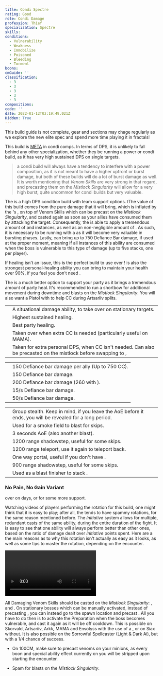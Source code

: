 ```yaml
---
title: Condi Spectre
rating: Good
role: Condi Damage
profession: Thief
specialization: Spectre
skills:
conditions:
  - Vulnerability
  - Weakness
  - Immobilize
  - Poisoned
  - Bleeding
  - Torment
boons:
cmGuide: ''
classification:
  - 3
  - 3
  - 3
  - 3
  - 3
compositions:
code: ''
date: 2022-01-12T02:19:49.021Z
Hidden: True
---
```


<Warning>

This build guide is not complete, gear and sections may chage regularly as we explore the new elite spec and spend more time playing it in fractals!

</Warning>

<Warning>

This build is [META](/guides/meta-explained) in condi comps. In terms of DPS, it is unlikely to fall behind any other specialization, whether they be running a power or condi build, as it has very high sustained DPS on single targets.

>  a condi build will always have a tendency to interfere with a power composition, as it is not meant to have a higher upfront or burst damage, but both of these builds will do a lot of burst damage as well. It is worth mentioning that _Venom Skills_ are very strong in that regard, and precasting them on the _Mistlock Singularity_ will allow for a very high burst, quite uncommon for condi builds but very valuable.

</Warning>

The **<Specialization text="Condi Specter" name="Specter"/>** is a high DPS condition build with team support options. tThe value of this build comes from the pure damage that it will bring, which is inflated by the **<Specialization text="Condi Soulbeast" name="Soulbeast"/>**'s <Skill id="40498"/>, on top of Venom Skills which can be precast on the _Mistlock Singularity_, and casted again as soon as your allies have consumed them by attacking the target. Consequently, the **<Specialization text="Condi Deadeye" name="Deadeye"/>** is able to apply a tremendous amount of <Condition name="Poisoned"/> and <Condition name="Bleeding"/> instances, as well as an non-negligible amount of <Condition name="Torment"/>. As such, it is necessary to be running with a <Item id="44944"/> as it will become very valuable in bursting phases. Lastly, <Skill id="13132"/> can bring up to 750 Defiance Bar damage, if used at the proper moment, meaning if all instances of this ability are consumed when the boss is vulnerable to this type of damage (up to five stacks, one per player).

<Divider text="Equipment"/>

<CharacterWithAr>  
<Character title="162 Agony Resistance" gear={{
  "profession": "Thief",
  "weight": "medium",
  "gear": [
    "Viper",
    "Viper",
    "Viper",
    "Viper",
    "Viper",
    "Viper",
    "Viper",
    "Viper",
    "Viper",
    "Viper",
    "Viper",
    "Viper",
    "Viper",
    "Viper"
  ],
  "attributes": {
    "Health": 11645,
    "Armor": 2361,
    "Power": 2923,
    "Precision": 1876,
    "Toughness": 1243,
    "Vitality": 1000,
    "Ferocity": 150,
    "Condition Damage": 2525,
    "Expertise": 983,
    "Concentration": 243,
    "Healing Power": 0,
    "Agony Resistance": 162,
    "Condition Duration": 0.6553333333333333,
    "Boon Duration": 0.162,
    "Critical Chance": 0.6671428571428571,
    "Critical Damage": 1.6,
    "Torment Duration": 0.5,
    "Poison Duration": 0.33,
    "Outgoing Healing": 0.2,
    "Effective Power": 8006.5906946999985,
    "Power DPS": 6508.245266273275,
    "Bleeding Damage": 278.4675,
    "Bleeding Stacks": 4.4694,
    "Bleeding DPS": 1244.5826445,
    "Burning Damage": 838.4118749999999,
    "Burning Stacks": 0.9104333333333334,
    "Burning DPS": 763.3181180624999,
    "Confusion Damage": 329.06512499999997,
    "Confusion Stacks": 0,
    "Confusion DPS": 0,
    "Poison Damage": 394.91024999999996,
    "Poison Stacks": 41.056693333333335,
    "Poison DPS": 16213.70902844,
    "Torment Damage": 498.93029999999993,
    "Torment Stacks": 45.34,
    "Torment DPS": 22621.499802,
    "Damage": 47351.35485927577,
    "Effective Health": 68392649.25373136,
    "Survivability": 34770.0301239102,
    "Effective Healing": 468,
    "Healing": 468
  },
  "runeId": 44956,
  "runeName": "Tormenting",
  "infusions": [
    49432,
    49432,
    49432,
    49432,
    49432,
    49432,
    49432,
    49432,
    49432,
    49432,
    49432,
    49432,
    49432,
    49432,
    49432,
    49432,
    49432,
    49432
  ],
    "weapons": {
      "weapon1MainType": "Scepter",
      "weapon1MainSigil1": "Torment",
      "weapon2OffType": "Dagger",
      "weapon2OffSigil": "Doom"
    },
    "consumables": {
      "foodId": "91878",
      "utility": "tuning-icicle",
      "infusion": "Malign +9 Agony Infusion"
    },
    "skills": {
      "heal": "Hide in Shadows",
      "utility1": "Thousand Needles",
      "utility2": "Skale Venom",
      "utility3": "Spider Venom",
      "elite": "Basilisk Venom"
    }
  }}
>

If healing isn't an issue, this is the perfect build to use <Item name="writofmasterfulmalice"/> over <Item name="tuningicicle"/> ! <Skill name="signetofmalice"/> is also the strongest personal-healing ability you can bring to maintain your health over 90%, if you feel you don't need <Skill name="hideinshadows"/>.

The <Skill name="skelkvenom"/> is a much better option to support your party as it brings a tremendous amount of party heal.
It's recommended to run a shortbow for additional movement during downtime and <Boon name="might"/> blasts on the _Mistlock Singularity_. You will also want a Pistol with <Item id="24639"/> to help CC during Artsariiv splits.

</Character>  
</CharacterWithAr>

<Divider text="Build"/>

<Grid>
<GridItem sm="7">
<Traits traits1="Trickery" traits1Selected="Thrill of the Crime,Pressure Striking,Quick Pockets" traits2="Deadly Arts" traits2Selected="Deadly Ambition,Panic Strike,Potent Poison" traits3="Specter" traits3Selected="Consume Shadows,Larcenous Torment,Strength of Shadows"/>

</GridItem>

<GridItem sm="5">

<Card title="Situational Skills">

|                                                           |                                                                                                                                               |
| --------------------------------------------------------- | --------------------------------------------------------------------------------------------------------------------------------------------- |
| <Skill id="13026" size="big" disableText/>                | A situational damage ability, to take over <Skill name="devourervenom"/> on stationary targets.                                               |
| <Skill name="signetofmalice" size="big" disableText/>     | Highest sustained healing.                                                                                                                    |
| <Skill name="skelkvenom" size="big" disableText/>         | Best party healing.                                                                                                                           |
| <Skill id="13020" size="big" disableText/>                | Taken over <Skill name="Prepare Thousand Needles"/> when extra CC is needed (particularly useful on MAMA).                                    |
| <Skill id="13082" size="big" disableText/>                | Taken for extra personal DPS, when  CC isn't needed. Can also be precasted on the mistlock before swapping to <Skill name="Basilisk Venom"/>, |

</Card>
<Card title="Defiance Bar Damage">

|                          |                                                                          |
| ------------------------ | ------------------------------------------------------------------------ |
| <Skill id="13132" size="big" disableText/> | 150 Defiance bar damage per ally (Up to 750 CC).       |
| <Skill id="13020" size="big" disableText/> | 150 Defiance bar damage.                               |
| <Skill id="13012" size="big" disableText/> | 200 Defiance bar damage (260 with <Item id="24639"/>). |
| <Skill id="13019" size="big" disableText/> | <Condition name="Crippled"/> 15/s Defiance bar damage. |
| <Skill id="13093" size="big" disableText/> | <Condition name="Immobile"/> 50/s Defiance bar damage. |

</Card>

<Card title="Useful skills for skips">

| | |
| -- | -- |
| <Skill id="13117" size="big" disableText/> | Group stealth. Keep in mind, if you leave the AoE before it ends, you will be revealed for a long period. |
| <Skill id="13065" size="big" disableText/> | Used for a smoke field to blast <Effect name="Stealth"/> for skips. |
| <Skill id="13044" size="big" disableText/> | 3 seconds AoE <Effect name="Stealth"/> (also another blast). |
| <Skill id="13064" size="big" disableText/> | 1200 range shadowstep, useful for some skips. |
| <Skill id="13002" size="big" disableText/> | 1200 range teleport, use it again to teleport back. |
| <Skill id="13038" size="big" disableText/> | One way portal, useful if you don't have <Item id="78978"/>. |
| <Skill id="13025" size="big" disableText/> | 900 range shadowstep, useful for some skips. |
| <Skill id="13041" size="big" disableText/> | Used as a blast finisher to stack <Effect name="Stealth"/>. |

</Card>

</GridItem>
</Grid>

<Divider text="Build Variants"/>

### No Pain, No Gain Variant

<p>
<Trait id="1277"/> over <Trait id="1190"/> on <Instability name="No Pain, No Gain"/> days, or for some more support.
</p>

<Grid>
<GridItem sm="4">
<Skills heal="Hide in Shadows" utility1="Thousand Needles" utility2="Skale Venom" utility3="Spider Venom" elite="Basilisk Venom" unembossed/>
</GridItem>

<GridItem sm="8">
<Traits traits1="Trickery" traits1Selected="Thrill of the Crime,Bountiful Theft,Quick Pockets" unembossed/>
</GridItem>
</Grid>

<Divider text="Details"/>

Watching videos of players performing the rotation for this build, one might think that it is easy to play; after all, the **<Specialization text="Thief" name="Thief"/>** tends to have spammy rotations, for the same reason mentioned before. The _Initiative_ system allows for multiple, redundant casts of the same ability, during the entire duration of the fight. It is easy to see that one ability will always perform better than other ones, based on the ratio of damage dealt over _Initiative_ points spent. Here are a the main reasons as to why this rotation isn't actually as easy as it looks, as well as some tips to master the rotation, depending on the encounter.

<Divider text="Rotation / Skill usage"/>

<Grid>
<GridItem sm="6">
<Card title="Rotation">



</Card>
</GridItem>

<GridItem sm="6">
<Card title="Golem rotation">

<Video youtube="" caption=""/>
</Card>

<Card title="Precasting">

All Damaging Venom Skills should be casted on the _Mistlock Singularity_: <Skill name="Skale Venom"/>, <Skill name="Spider Venom"/> and <Skill name="Devourer Venom"/>. On stationary bosses which can be manually activated, instead of precasting <Skill name="Devourer Venom"/>, you can instead go to the spawn location and precast <Skill name="preparethousandneedles"/>. All you have to do then is to activate the Preparation when the boss becomes vulnerable, and cast it again as it will be off cooldown. This is possible on Skorvald, Artsariiv, Arkk, MAMA and Ensolyss with the use of a <Item name="White Mantle Portal Device"/>, or on Siax without. It is also possible on the Sorrowful Spellcaster (Light & Dark Ai), but with a 1/4 chance of success.

- On 100CM, make sure to precast venoms on your <Skill id="13082"/> minions, as every boon and special ability effect currently on you will be stripped upon starting the encounter.

- Spam <Skill name="clusterbomb"/> for <Boon name="might"/> blasts on the _Mistlock Singularity_.

</Card>
</GridItem>
</Grid>
